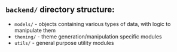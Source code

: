 ## `backend/` directory structure:

- `models/`  - objects containing various types of data, with logic to manipulate them
- `theming/` - theme generation/manipulation specific modules
- `utils/`   - general purpose utility modules
